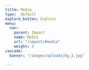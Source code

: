 ```yaml
---
title: Media
type: _default
explore_button: Explore
menu:
  nav:
    parent: Impact
    name: Media
    url: "/impact/#media"
    weight: 5
cascade:
  banner: "/images/uploads/bg_2.jpg"

---
```



